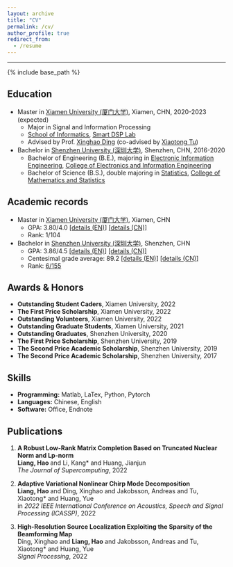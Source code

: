 ```yaml
---
layout: archive
title: "CV"
permalink: /cv/
author_profile: true
redirect_from:
  - /resume
---
```


***

{% include base_path %}

Education
------
* Master in [Xiamen University (厦门大学)](https://www.xmu.edu.cn/), Xiamen, CHN, 2020-2023 (expected)
  * Major in Signal and Information Processing
  * [School of Informatics](https://informatics.xmu.edu.cn/), [Smart DSP Lab](https://xmu-smartdsp.github.io/index.html)
  * Advised by Prof. [Xinghao Ding](https://scholar.google.com/citations?user=k5hVBfMAAAAJ&hl=zh-CN&oi=ao) (co-advised by [Xiaotong Tu](https://tormii.github.io/))
* Bachelor in [Shenzhen University (深圳大学)](https://www.szu.edu.cn/), Shenzhen, CHN, 2016-2020
  * Bachelor of Engineering (B.E.), majoring in [Electronic Information Engineering](https://hauliang.github.io/files/B-E.pdf), [College of Electronics and Information Engineering](https://en.szu.edu.cn/info/1017/1028.htm)
  * Bachelor of Science (B.S.), double majoring in [Statistics](https://hauliang.github.io/files/B-S.pdf), [College of Mathematics and Statistics](https://en.szu.edu.cn/info/1017/1027.htm)

Academic records
------
* Master in [Xiamen University (厦门大学)](https://www.xmu.edu.cn/), Xiamen, CHN
  * GPA: 3.80/4.0 [[details (EN)]](https://hauliang.github.io/files/XMU-GPA-EN.pdf) [[details (CN)]](https://hauliang.github.io/files/XMU-GPA-CN.pdf) 
  * Rank: 1/104
* Bachelor in [Shenzhen University (深圳大学)](https://www.szu.edu.cn/), Shenzhen, CHN
  * GPA: 3.86/4.5 [[details (EN)]](https://hauliang.github.io/files/SZU-GPA-EN.pdf) [[details (CN)]](https://hauliang.github.io/files/SZU-GPA-CN.pdf) 
  * Centesimal grade average: 89.2 [[details (EN)]](https://hauliang.github.io/files/SZU-average-grade-EN.pdf) [[details (CN)]](https://hauliang.github.io/files/SZU-average-grade-CN.pdf) 
  * Rank: [6/155](https://hauliang.github.io/files/SZU-rank.pdf) 

Awards & Honors
------
* **Outstanding Student Caders**, Xiamen University, 2022
* **The First Price Scholarship**, Xiamen University, 2022
* **Outstanding Volunteers**, Xiamen University, 2022
* **Outstanding Graduate Students**, Xiamen University, 2021
* **Outstanding Graduates**, Shenzhen University, 2020
* **The First Price Scholarship**, Shenzhen University, 2019
* **The Second Price Academic Scholarship**, Shenzhen University, 2019
* **The Second Price Academic Scholarship**, Shenzhen University, 2017

Skills
------
* **Programming:** Matlab, LaTex, Python, Pytorch
* **Languages:** Chinese, English
* **Software:** Office, Endnote

Publications
------
<ol>

<li><p> <b>A Robust Low-Rank Matrix Completion Based on Truncated Nuclear Norm and Lp-norm</b><br>
<b>Liang, Hao </b>and Li, Kang* and Huang, Jianjun<br>
<i>The Journal of Supercomputing</i>, 2022 <br>


<li><p> <b>Adaptive Variational Nonlinear Chirp Mode Decomposition</b><br>
<b>Liang, Hao </b>and Ding, Xinghao and Jakobsson, Andreas and Tu, Xiaotong* and Huang, Yue<br>
in <i>2022 IEEE International Conference on Acoustics, Speech and Signal Processing (ICASSP)</i>, 2022 <br>

<li><p> <b>High-Resolution Source Localization Exploiting the Sparsity of the Beamforming Map</b><br>
Ding, Xinghao and <b>Liang, Hao</b> and Jakobsson, Andreas and Tu, Xiaotong* and Huang, Yue<br>
<i>Signal Processing</i>, 2022 <br>


